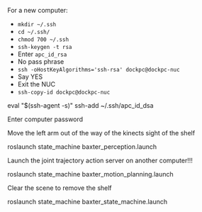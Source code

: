 For a new computer:
* `mkdir ~/.ssh`
* `cd ~/.ssh/`
* `chmod 700 ~/.ssh`
* `ssh-keygen -t rsa`
* Enter `apc_id_rsa`
* No pass phrase
* `ssh -oHostKeyAlgorithms='ssh-rsa' dockpc@dockpc-nuc`
* Say YES
* Exit the NUC
* `ssh-copy-id dockpc@dockpc-nuc`

eval "$(ssh-agent -s)"
ssh-add ~/.ssh/apc_id_dsa


Enter computer password

Move the left arm out of the way of the kinects sight of the shelf

roslaunch state_machine baxter_perception.launch

Launch the joint trajectory action server on another computer!!!

roslaunch state_machine baxter_motion_planning.launch

Clear the scene to remove the shelf

roslaunch state_machine baxter_state_machine.launch
